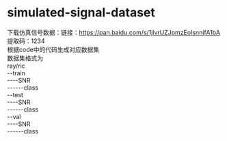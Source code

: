 # simulated-signal-dataset
下载仿真信号数据：链接：https://pan.baidu.com/s/1jlvrUZJpmzEoIsnnjfA1bA 提取码：1234 <br>
根据code中的代码生成对应数据集<br>
数据集格式为<br>
ray/ric<br>
--train<br>
----SNR<br>
------class<br>
--test<br>
----SNR<br>
------class<br>
--val<br>
----SNR<br>
------class<br>
  
